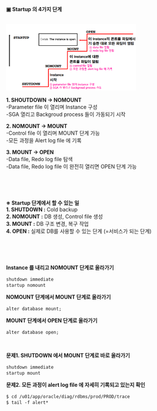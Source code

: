 **▣ Startup 의 4가지 단계**

<br/>
<img src="https://github.com/corvina1208/Oracle_Admin/blob/main/startup.png" width="70%" height="70%">
<br/>

**1. SHOUTDOWN → NOMOUNT**  
-Parameter file 이 열리며 Instance 구성  
-SGA 열리고 Backgroud process 들이 가동되기 시작
<br/>

**2. NOMOUNT → MOUNT**  
-Control file 이 열리며 MOUNT 단계 가능  
-모든 과정을 Alert log file 에 기록
<br/>

**3. MOUNT → OPEN**  
-Data file, Redo log file 탐색  
-Data file, Redo log file 이 완전히 열리면 OPEN 단계 가능

<br/>
<br/>
<br/>

**※ Startup 단계에서 할 수 있는 일**  
**1. SHUTDOWN :** Cold backup  
**2. NOMOUNT :** DB 생성, Control file 생성  
**3. MOUNT :** DB 구조 변경, 복구 작업  
**4. OPEN :** 실제로 DB를 사용할 수 있는 단계 (=서비스가 되는 단계)  

<br/>
<br/>
<br/>

**Instance 를 내리고 NOMOUNT 단계로 올라가기**  
```
shutdown immediate
startup nomount 
```  

**NOMOUNT 단계에서 MOUNT 단계로 올라가기**  
```
alter database mount;
```  

**MOUNT 단계에서 OPEN 단계로 올라가기**  
```
alter database open;
```

<br/>

**문제1. SHUTDOWN 에서 MOUNT 단계로 바로 올라가기**  
```
shutdown immediate
startup mount
```

**문제2. 모든 과정이 alert log file 에 자세히 기록되고 있는지 확인**  
```
$ cd /u01/app/oracle/diag/rdbms/prod/PROD/trace
$ tail -f alert*
```  

<br/>
<br/>






